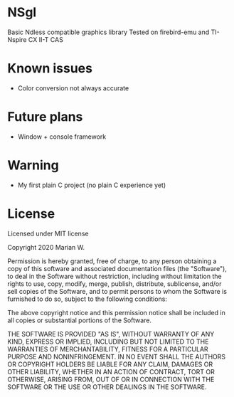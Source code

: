 # NSgl
Basic Ndless compatible graphics library
Tested on firebird-emu and TI-Nspire CX II-T CAS

# Known issues
- Color conversion not always accurate

# Future plans
- Window + console framework

# Warning
- My first plain C project (no plain C experience yet)

# License
Licensed under MIT license

Copyright 2020 Marian W.

Permission is hereby granted, free of charge, to any person obtaining a copy of this software and associated documentation files (the "Software"), to deal in the Software without restriction, including without limitation the rights to use, copy, modify, merge, publish, distribute, sublicense, and/or sell copies of the Software, and to permit persons to whom the Software is furnished to do so, subject to the following conditions:

The above copyright notice and this permission notice shall be included in all copies or substantial portions of the Software.

THE SOFTWARE IS PROVIDED "AS IS", WITHOUT WARRANTY OF ANY KIND, EXPRESS OR IMPLIED, INCLUDING BUT NOT LIMITED TO THE WARRANTIES OF MERCHANTABILITY, FITNESS FOR A PARTICULAR PURPOSE AND NONINFRINGEMENT. IN NO EVENT SHALL THE AUTHORS OR COPYRIGHT HOLDERS BE LIABLE FOR ANY CLAIM, DAMAGES OR OTHER LIABILITY, WHETHER IN AN ACTION OF CONTRACT, TORT OR OTHERWISE, ARISING FROM, OUT OF OR IN CONNECTION WITH THE SOFTWARE OR THE USE OR OTHER DEALINGS IN THE SOFTWARE.

